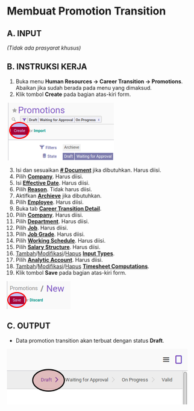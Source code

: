 # Membuat Promotion Transition

## A. INPUT

*(Tidak ada prasyarat khusus)*

## B. INSTRUKSI KERJA

1. Buka menu **Human Resources -> Career Transition -> Promotions**. Abaikan jika sudah berada pada menu yang dimaksud.
2. Klik tombol **Create** pada bagian atas-kiri form.

![](../../img/promotion-transition/tombol-create.png)

3. Isi dan sesuaikan **[# Document](./penjelasan.md#field-document)** jika dibutuhkan. Harus diisi.
4. Pilih **[Company](./penjelasan.md#field-company)**. Harus diisi.
5. Isi **[Effective Date](./penjelasan.md#field-effective-date)**. Harus diisi.
6. Pilih **[Reason](./penjelasan.md#field-reason)**. Tidak harus diisi.
7. Aktifkan **[Archieve](./penjelasan.md#field-archieve)** jika dibutuhkan.
8. Pilih **[Employee](./penjelasan.md#field-employee)**. Harus diisi.
9. Buka tab [**Career Transition Detail**](./penjelasan.md#tab-career).
10. Pilih **[Company](./penjelasan.md#field-transisi-company)**. Harus diisi.
11. Pilih **[Department](./penjelasan.md#field-transisi-departement)**. Harus diisi.
12. Pilih **[Job](./penjelasan.md#field-transisi-job)**. Harus diisi.
13. Pilih **[Job Grade](./penjelasan.md#field-transisi-job-grade)**. Harus diisi.
14. Pilih **[Working Schedule](./penjelasan.md#field-transisi-working-schedule)**. Harus diisi.
15. Pilih **[Salary Structure](./penjelasan.md#field-transisi-salary-structure)**. Harus diisi.
16. <a name="l16">[Tambah](./menambahkan-payslip-input.md)/[Modifikasi](./modifikasi-payslip-input.md)/[Hapus](./menghapus-payslip-input.md)</a> [**Input Types**](./penjelasan.md#tabel-input-types).
17. <a name="l17">Pilih **[Analytic Account](./penjelasan.md#field-transisi-analytic-account)**. Harus diisi.</a>
18. <a name="l18">[Tambah](./menambahkan-timesheet-computation.md)/[Modifikasi](./modifikasi-timesheet-computation.md)/[Hapus](./menghapus-timesheet-computation.md)</a> [**Timesheet Computations**](./penjelasan.md#tabel-timesheet-computation).
19. <a name="l19">Klik tombol **Save** pada bagian atas-kiri form.</a>

![](../../img/promotion-transition/tombol-simpan.png)

## C. OUTPUT

* Data promotion transition akan terbuat dengan status **Draft**.

![](../../img/promotion-transition/status-draft.png)
